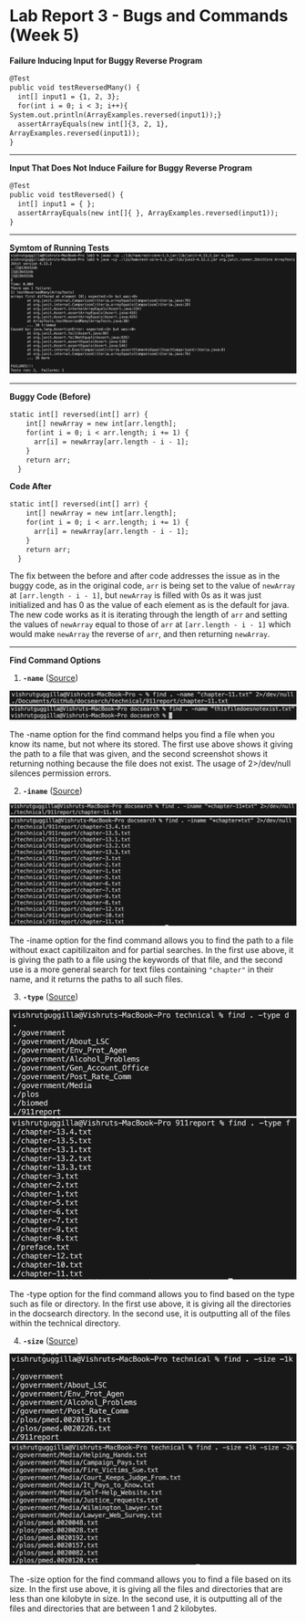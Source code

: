 # Lab Report 3 - Bugs and Commands (Week 5)

**Failure Inducing Input for Buggy Reverse Program**   

```
@Test
public void testReversedMany() {
  int[] input1 = {1, 2, 3};
  for(int i = 0; i < 3; i++){ System.out.println(ArrayExamples.reversed(input1));}
  assertArrayEquals(new int[]{3, 2, 1}, ArrayExamples.reversed(input1));
}
```

---
  
**Input That Does Not Induce Failure for Buggy Reverse Program**   

```
@Test
public void testReversed() {
  int[] input1 = { };
  assertArrayEquals(new int[]{ }, ArrayExamples.reversed(input1));
}
```

---

**Symtom of Running Tests** \
![Image](SymptomReverse.png)


---

**Buggy Code (Before)** 
```
static int[] reversed(int[] arr) {
    int[] newArray = new int[arr.length];
    for(int i = 0; i < arr.length; i += 1) {
      arr[i] = newArray[arr.length - i - 1];
    }
    return arr;
  }
```

**Code After** 
```
static int[] reversed(int[] arr) {
    int[] newArray = new int[arr.length];
    for(int i = 0; i < arr.length; i += 1) {
      arr[i] = newArray[arr.length - i - 1];
    }
    return arr;
  }
```

The fix between the before and after code addresses the issue as in the buggy code, as in the original code, `arr` is being set to the value of `newArray` at `[arr.length - i - 1]`, but `newArray` is filled with 0s as it was just initialized and has 0 as the value of each element as is the default for java. The new code works as it is iterating through the length of `arr` and setting the values of `newArray` equal to those of `arr` at `[arr.length - i - 1]` which would make `newArray` the reverse of `arr`, and then returning `newArray`.

---

**Find Command Options**
1. **`-name`** ([Source](https://www.redhat.com/sysadmin/linux-find-command))
   
![Image](find-name1.png)
![Image](find-name2.1.png)   

The -name option for the find command helps you find a file when you know its name, but not where its stored. The first use above shows it giving the path to a file that was given, and the second screenshot shows it returning nothing because the file does not exist. The usage of 2>/dev/null silences permission errors.

2. **`-iname`** ([Source](https://www.redhat.com/sysadmin/linux-find-command))
   
![Image](find-iname1.png)
![Image](find-iname2.png)

The -iname option for the find command allows you to find the path to a file without exact capitilizaiton and for partial searches. In the first use above, it is giving the path to a file using the keywords of that file, and the second use is a more general search for text files containing `"chapter"` in their name, and it returns the paths to all such files.

3. **`-type`** ([Source](https://www.redhat.com/sysadmin/linux-find-command))

![Image](find-typef.png)
![Image](find-typed.png)

The -type option for the find command allows you to find based on the type such as file or directory. In the first use above, it is giving all the directories in the docsearch directory. In the second use, it is outputting all of the files within the technical directory.

4. **`-size`** ([Source](https://www.linuxteck.com/find-command-in-linux-with-examples/#google_vignette))

![Image](find-size1.png)
![Image](find-size2.png)

The -size option for the find command allows you to find a file based on its size. In the first use above, it is giving all the files and directories that are less than one kilobyte in size. In the second use, it is outputting all of the files and directories that are between 1 and 2 kilobytes.

